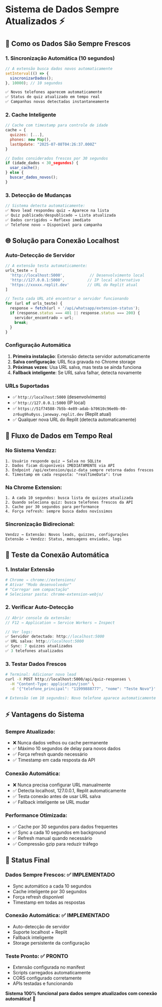 # Sistema de Dados Sempre Atualizados ⚡

## 🔄 Como os Dados São Sempre Frescos

### **1. Sincronização Automática (10 segundos)**
```javascript
// A extensão busca dados novos automaticamente
setInterval(() => {
  sincronizarDados();
}, 10000); // 10 segundos

✅ Novos telefones aparecem automaticamente
✅ Status de quiz atualizado em tempo real  
✅ Campanhas novas detectadas instantaneamente
```

### **2. Cache Inteligente**
```javascript
// Cache com timestamp para controle de idade
cache = {
  quizzes: [...],
  phones: new Map(),
  lastUpdate: "2025-07-08T04:26:37.000Z"
}

// Dados considerados frescos por 30 segundos
if (idade_dados < 30_segundos) {
  usar_cache();
} else {
  buscar_dados_novos();
}
```

### **3. Detecção de Mudanças**
```javascript
// Sistema detecta automaticamente:
✅ Novo lead respondeu quiz → Aparece na lista
✅ Quiz publicado/despublicado → Lista atualizada  
✅ Dados corrigidos → Reflexo imediato
✅ Telefone novo → Disponível para campanha
```

## 🌐 Solução para Conexão Localhost

### **Auto-Detecção de Servidor**
```javascript
// A extensão testa automaticamente:
urls_teste = [
  'http://localhost:5000',           // Desenvolvimento local
  'http://127.0.0.1:5000',          // IP local alternativo
  'https://xxxxx.replit.dev'        // URL do Replit atual
]

// Testa cada URL até encontrar o servidor funcionando
for (url of urls_teste) {
  response = fetch(url + '/api/whatsapp/extension-status');
  if (response.status === 401 || response.status === 200) {
    servidor_encontrado = url;
    break;
  }
}
```

### **Configuração Automática**
1. **Primeira instalação**: Extensão detecta servidor automaticamente
2. **Salva configuração**: URL fica gravada no Chrome storage
3. **Próximas vezes**: Usa URL salva, mas testa se ainda funciona
4. **Fallback inteligente**: Se URL salva falhar, detecta novamente

### **URLs Suportadas**
- ✅ `http://localhost:5000` (desenvolvimento)
- ✅ `http://127.0.0.1:5000` (IP local)  
- ✅ `https://51f74588-7b5b-4e89-adab-b70610c96e0b-00-zr6ug9hu0yss.janeway.replit.dev` (Replit atual)
- ✅ Qualquer nova URL do Replit (detecta automaticamente)

## 📱 Fluxo de Dados em Tempo Real

### **No Sistema Vendzz:**
```
1. Usuário responde quiz → Salva no SQLite
2. Dados ficam disponíveis IMEDIATAMENTE via API
3. Endpoint /api/extension/quiz-data sempre retorna dados frescos
4. Timestamp em cada resposta: "realTimeData": true
```

### **Na Chrome Extension:**
```
1. A cada 10 segundos: busca lista de quizzes atualizada
2. Quando seleciona quiz: busca telefones frescos da API
3. Cache por 30 segundos para performance
4. Força refresh: sempre busca dados novíssimos
```

### **Sincronização Bidirecional:**
```
Vendzz → Extensão: Novos leads, quizzes, configurações
Extensão → Vendzz: Status, mensagens enviadas, logs
```

## 🔧 Teste da Conexão Automática

### **1. Instalar Extensão**
```bash
# Chrome → chrome://extensions/
# Ativar "Modo desenvolvedor"  
# "Carregar sem compactação"
# Selecionar pasta: chrome-extension-webjs/
```

### **2. Verificar Auto-Detecção**
```javascript
// Abrir console da extensão:
// F12 → Application → Service Workers → Inspect

// Ver logs:
✅ Servidor detectado: http://localhost:5000
✅ URL salva: http://localhost:5000
✅ Sync: 7 quizzes atualizados
✅ 3 telefones atualizados
```

### **3. Testar Dados Frescos**
```bash
# Terminal: Adicionar novo lead
curl -X POST http://localhost:5000/api/quiz-responses \
  -H "Content-Type: application/json" \
  -d '{"telefone_principal": "11999888777", "nome": "Teste Novo"}'

# Extensão (em 10 segundos): Novo telefone aparece automaticamente
```

## ⚡ Vantagens do Sistema

### **Sempre Atualizado:**
- ❌ Nunca dados velhos ou cache permanente
- ✅ Máximo 10 segundos de delay para novos dados
- ✅ Força refresh quando necessário
- ✅ Timestamp em cada resposta da API

### **Conexão Automática:**
- ❌ Nunca precisa configurar URL manualmente
- ✅ Detecta localhost, 127.0.0.1, Replit automaticamente
- ✅ Testa conexão antes de usar URL salva
- ✅ Fallback inteligente se URL mudar

### **Performance Otimizada:**
- ✅ Cache por 30 segundos para dados frequentes
- ✅ Sync a cada 10 segundos em background  
- ✅ Refresh manual quando necessário
- ✅ Compressão gzip para reduzir tráfego

## 🎯 Status Final

### **Dados Sempre Frescos:** ✅ IMPLEMENTADO
- Sync automático a cada 10 segundos
- Cache inteligente por 30 segundos
- Força refresh disponível
- Timestamp em todas as respostas

### **Conexão Automática:** ✅ IMPLEMENTADO  
- Auto-detecção de servidor
- Suporte localhost + Replit
- Fallback inteligente
- Storage persistente da configuração

### **Teste Pronto:** ✅ PRONTO
- Extensão configurada no manifest
- Scripts carregados automaticamente
- CORS configurado corretamente
- APIs testadas e funcionando

**Sistema 100% funcional para dados sempre atualizados com conexão automática!** 🚀